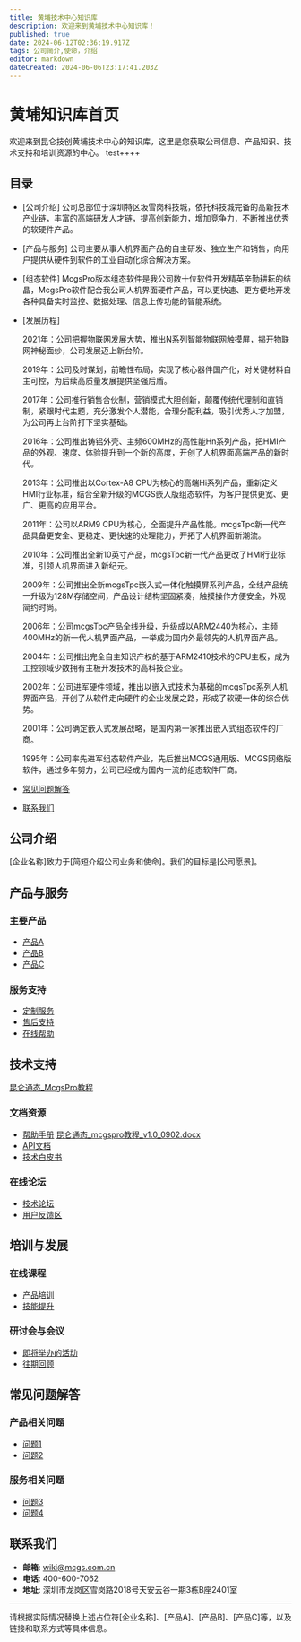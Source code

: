 ```yaml
---
title: 黄埔技术中心知识库
description: 欢迎来到黄埔技术中心知识库！
published: true
date: 2024-06-12T02:36:19.917Z
tags: 公司简介,使命，介绍
editor: markdown
dateCreated: 2024-06-06T23:17:41.203Z
---
```


# 黄埔知识库首页

欢迎来到昆仑技创黄埔技术中心的知识库，这里是您获取公司信息、产品知识、技术支持和培训资源的中心。
test++++

## 目录

- [公司介绍]
公司总部位于深圳特区坂雪岗科技城，依托科技城完备的高新技术产业链，丰富的高端研发人才链，提高创新能力，增加竞争力，不断推出优秀的软硬件产品。
- [产品与服务]
公司主要从事人机界面产品的自主研发、独立生产和销售，向用户提供从硬件到软件的工业自动化综合解决方案。
- [组态软件]
McgsPro版本组态软件是我公司数十位软件开发精英辛勤耕耘的结晶，McgsPro软件配合我公司人机界面硬件产品，可以更快速、更方便地开发各种具备实时监控、数据处理、信息上传功能的智能系统。

- [发展历程]

  2021年：公司把握物联网发展大势，推出N系列智能物联网触摸屏，揭开物联网神秘面纱，公司发展迈上新台阶。

  2019年：公司及时谋划，前瞻性布局，实现了核心器件国产化，对关键材料自主可控，为后续高质量发展提供坚强后盾。

  2017年：公司推行销售合伙制，营销模式大胆创新，颠覆传统代理制和直销制，紧跟时代主题，充分激发个人潜能，合理分配利益，吸引优秀人才加盟，为公司再上台阶打下坚实基础。

  2016年：公司推出铸铝外壳、主频600MHz的高性能Hn系列产品，把HMI产品的外观、速度、体验提升到一个新的高度，开创了人机界面高端产品的新时代。

  2013年：公司推出以Cortex-A8 CPU为核心的高端Hi系列产品，重新定义HMI行业标准，结合全新升级的MCGS嵌入版组态软件，为客户提供更宽、更广、更高的应用平台。

  2011年：公司以ARM9 CPU为核心，全面提升产品性能。mcgsTpc新一代产品具备更安全、更稳定、更快速的处理能力，开拓了人机界面新潮流。

  2010年：公司推出全新10英寸产品，mcgsTpc新一代产品更改了HMI行业标准，引领人机界面进入新纪元。

  2009年：公司推出全新mcgsTpc嵌入式一体化触摸屏系列产品，全线产品统一升级为128M存储空间，产品设计结构坚固紧凑，触摸操作方便安全，外观简约时尚。

  2006年：公司mcgsTpc产品全线升级，升级成以ARM2440为核心，主频400MHz的新一代人机界面产品，一举成为国内外最领先的人机界面产品。

  2004年：公司推出完全自主知识产权的基于ARM2410技术的CPU主板，成为工控领域少数拥有主板开发技术的高科技企业。

  2002年：公司进军硬件领域，推出以嵌入式技术为基础的mcgsTpc系列人机界面产品，开创了从软件走向硬件的企业发展之路，形成了软硬一体的综合优势。

  2001年：公司确定嵌入式发展战略，是国内第一家推出嵌入式组态软件的厂商。

  1995年：公司率先进军组态软件产业，先后推出MCGS通用版、MCGS网络版软件，通过多年努力，公司已经成为国内一流的组态软件厂商。
- [常见问题解答](#常见问题解答)
- [联系我们](#联系我们)

## 公司介绍

[企业名称]致力于[简短介绍公司业务和使命]。我们的目标是[公司愿景]。

## 产品与服务

### 主要产品
- [产品A](#)
- [产品B](#)
- [产品C](#)

### 服务支持
- [定制服务](#)
- [售后支持](#)
- [在线帮助](#)

## 技术支持
[昆仑通态_McgsPro教程](/zh/help) 


### 文档资源
- [帮助手册](#)
[昆仑通态_mcgspro教程_v1.0_0902.docx](/昆仑通态_mcgspro教程_v1.0_0902.docx)
- [API文档](#)
- [技术白皮书](#)

### 在线论坛
- [技术论坛](#)
- [用户反馈区](#)

## 培训与发展

### 在线课程
- [产品培训](#)
- [技能提升](#)

### 研讨会与会议
- [即将举办的活动](#)
- [往期回顾](#)

## 常见问题解答

### 产品相关问题
- [问题1](#)
- [问题2](#)

### 服务相关问题
- [问题3](#)
- [问题4](#)

## 联系我们

- **邮箱**: wiki@mcgs.com.cn
- **电话**: 400-600-7062
- **地址**: 深圳市龙岗区雪岗路2018号天安云谷一期3栋B座2401室

---

请根据实际情况替换上述占位符[企业名称]、[产品A]、[产品B]、[产品C]等，以及链接和联系方式等具体信息。
